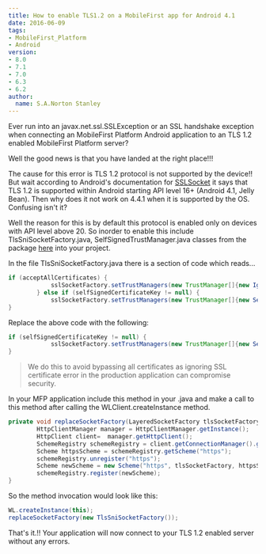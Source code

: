 ```yaml
---
title: How to enable TLS1.2 on a MobileFirst app for Android 4.1
date: 2016-06-09
tags:
- MobileFirst_Platform
- Android
version:
- 8.0
- 7.1
- 7.0
- 6.3
- 6.2
author:
  name: S.A.Norton Stanley
---
```

Ever run into an javax.net.ssl.SSLException or an SSL handshake exception when connecting an MobileFirst Platform Android application to an TLS 1.2 enabled MobileFirst Platform server?

Well the good news is that you have landed at the right place!!!

The cause for this error is TLS 1.2 protocol is not supported by the device!! But wait according to Android's documentation for [SSLSocket](https://developer.android.com/reference/javax/net/ssl/SSLSocket.html?hl=zh-cn) it says that TLS 1.2 is supported within Android starting API level 16+ (Android 4.1, Jelly Bean). Then why does it not work on 4.4.1 when it is supported by the OS. Confusing isn't it? 

Well the reason for this is by default this protocol is enabled only on devices with API level above 20. So inorder to enable this include TlsSniSocketFactory.java, SelfSignedTrustManager.java classes from the package [here](https://github.com/erickok/transdroid/tree/master/app/src/main/java/org/transdroid/daemon/util) into your project. 

In the file TlsSniSocketFactory.java there is a section of code which reads...

```java
if (acceptAllCertificates) {
            sslSocketFactory.setTrustManagers(new TrustManager[]{new IgnoreSSLTrustManager()});
        } else if (selfSignedCertificateKey != null) {
            sslSocketFactory.setTrustManagers(new TrustManager[]{new SelfSignedTrustManager(selfSignedCertificateKey)});
}
```

Replace the above code with the following:

```java
if (selfSignedCertificateKey != null) {
            sslSocketFactory.setTrustManagers(new TrustManager[]{new SelfSignedTrustManager(selfSignedCertificateKey)});
}
```

> We do this to avoid bypassing all certificates as ignoring SSL certificate error in the production application can compromise security.

In your MFP application include this method in your <ApplicationName>.java and make a call to this method after calling the 
WLClient.createInstance method.


```java
private void replaceSocketFactory(LayeredSocketFactory tlsSocketFactory) {
        HttpClientManager manager = HttpClientManager.getInstance();
        HttpClient client=  manager.getHttpClient();
        SchemeRegistry schemeRegistry = client.getConnectionManager().getSchemeRegistry();   
        Scheme httpsScheme = schemeRegistry.getScheme("https");
        schemeRegistry.unregister("https");
        Scheme newScheme = new Scheme("https", tlsSocketFactory, httpsScheme.getDefaultPort());
        schemeRegistry.register(newScheme);
}
```

So the method invocation would look like this:

```java
WL.createInstance(this);
replaceSocketFactory(new TlsSniSocketFactory());
```

That's it.!! Your application will now connect to your TLS 1.2 enabled server without any errors.